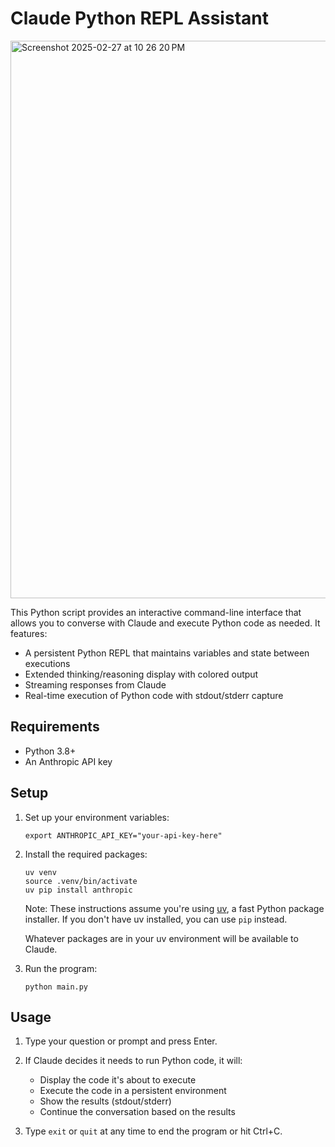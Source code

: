 # Claude Python REPL Assistant

<img width="892" alt="Screenshot 2025-02-27 at 10 26 20 PM" src="https://github.com/user-attachments/assets/fe87bf77-ba19-4787-a201-2487a0c9d158" />

This Python script provides an interactive command-line interface that allows you to converse with Claude and execute Python code as needed. It features:

- A persistent Python REPL that maintains variables and state between executions
- Extended thinking/reasoning display with colored output 
- Streaming responses from Claude
- Real-time execution of Python code with stdout/stderr capture

## Requirements
- Python 3.8+
- An Anthropic API key

## Setup

1. Set up your environment variables:
   ```
   export ANTHROPIC_API_KEY="your-api-key-here"
   ```

2. Install the required packages:
   ```
   uv venv
   source .venv/bin/activate
   uv pip install anthropic
   ```
   Note: These instructions assume you're using [uv](https://github.com/astral-sh/uv), a fast Python package installer. If you don't have uv installed, you can use `pip` instead.

   Whatever packages are in your uv environment will be available to Claude.

3. Run the program:
   ```
   python main.py
   ```

## Usage

1. Type your question or prompt and press Enter.

2. If Claude decides it needs to run Python code, it will:
   - Display the code it's about to execute
   - Execute the code in a persistent environment
   - Show the results (stdout/stderr)
   - Continue the conversation based on the results

3. Type `exit` or `quit` at any time to end the program or hit Ctrl+C.


